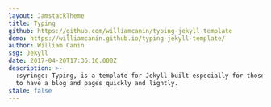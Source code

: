 ```yaml
---
layout: JamstackTheme
title: Typing
github: https://github.com/williamcanin/typing-jekyll-template
demo: https://williamcanin.github.io/typing-jekyll-template/
author: William Canin
ssg: Jekyll
date: 2017-04-20T17:36:16.000Z
description: >-
  :syringe: Typing, is a template for Jekyll built especially for those who want
  to have a blog and pages quickly and lightly.
stale: false
---
```


